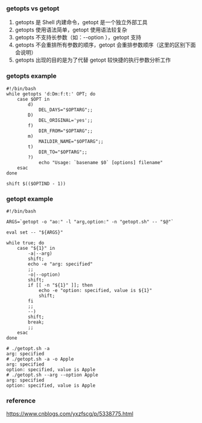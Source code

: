 

### getopts vs getopt

1. getopts 是 Shell 内建命令，getopt 是一个独立外部工具
2. getopts 使用语法简单，getopt 使用语法较复杂
3. getopts 不支持长参数（如：--option ），getopt 支持
4. getopts 不会重排所有参数的顺序，getopt 会重排参数顺序（这里的区别下面会说明）
5. getopts 出现的目的是为了代替 getopt 较快捷的执行参数分析工作

### getopts example

```shell script
#!/bin/bash
while getopts 'd:Dm:f:t:' OPT; do
    case $OPT in
        d)
            DEL_DAYS="$OPTARG";;
        D)
            DEL_ORIGINAL='yes';;
        f)
            DIR_FROM="$OPTARG";;
        m)
            MAILDIR_NAME="$OPTARG";;
        t)
            DIR_TO="$OPTARG";;
        ?)
            echo "Usage: `basename $0` [options] filename"
    esac
done
  
shift $(($OPTIND - 1))
```

### getopt example


```shell script
#!/bin/bash
 
ARGS=`getopt -o "ao:" -l "arg,option:" -n "getopt.sh" -- "$@"`
 
eval set -- "${ARGS}"
 
while true; do
    case "${1}" in
        -a|--arg)
        shift;
        echo -e "arg: specified"
        ;;
        -o|--option)
        shift;
        if [[ -n "${1}" ]]; then
            echo -e "option: specified, value is ${1}"
            shift;
        fi
        ;;
        --)
        shift;
        break;
        ;;
    esac
done
```

```shell script
# ./getopt.sh -a
arg: specified
# ./getopt.sh -a -o Apple
arg: specified
option: specified, value is Apple
# ./getopt.sh --arg --option Apple
arg: specified
option: specified, value is Apple
```

### reference

https://www.cnblogs.com/yxzfscg/p/5338775.html